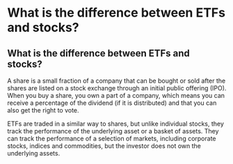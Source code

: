 # What is the difference between ETFs and stocks?

## What is the difference between ETFs and stocks?&#x20;

A share is a small fraction of a company that can be bought or sold after the shares are listed on a stock exchange through an initial public offering (IPO). When you buy a share, you own a part of a company, which means you can receive a percentage of the dividend (if it is distributed) and that you can also get the right to vote.

ETFs are traded in a similar way to shares, but unlike individual stocks, they track the performance of the underlying asset or a basket of assets. They can track the performance of a selection of markets, including corporate stocks, indices and commodities, but the investor does not own the underlying assets.
